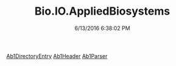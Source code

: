 ﻿---
title: Bio.IO.AppliedBiosystems
date: 6/13/2016 6:38:02 PM
---

[Ab1DirectoryEntry](T-Bio.IO.AppliedBiosystems.Ab1DirectoryEntry.html)
[Ab1Header](T-Bio.IO.AppliedBiosystems.Ab1Header.html)
[Ab1Parser](T-Bio.IO.AppliedBiosystems.Ab1Parser.html)

